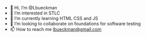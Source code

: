 - 👋 Hi, I’m @Lbueckman
- 👀 I’m interested in STLC
- 🌱 I’m currently learning HTML CSS and JS
- 💞️ I’m looking to collaborate on foundations for software testing
- 📫 How to reach me lbueckman@gmail.com

<!---
Lbueckman/Lbueckman is a ✨ special ✨ repository because its `README.md` (this file) appears on your GitHub profile.
You can click the Preview link to take a look at your changes.
--->
